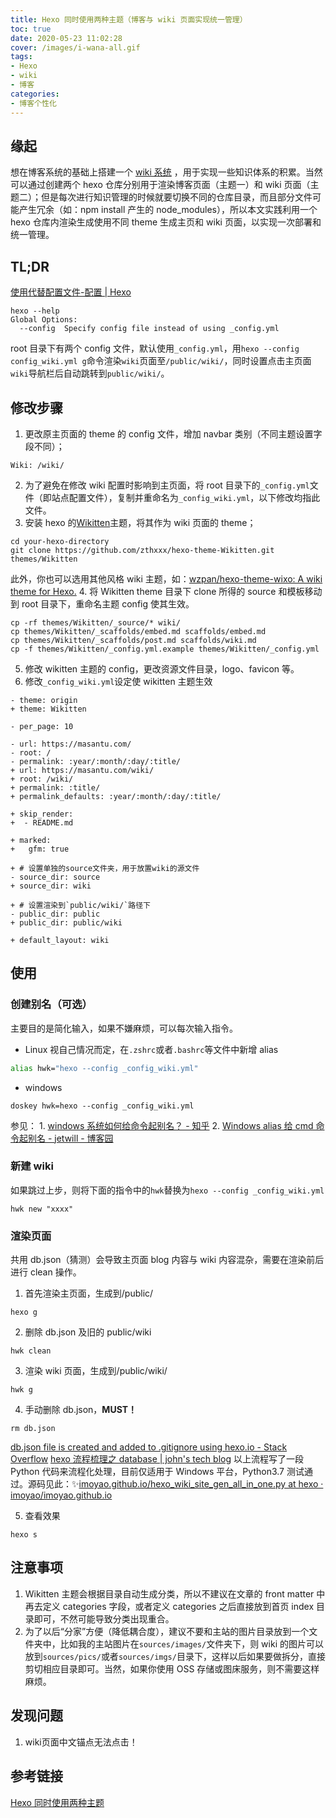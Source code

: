 ```yaml
---
title: Hexo 同时使用两种主题（博客与 wiki 页面实现统一管理）
toc: true
date: 2020-05-23 11:02:28
cover: /images/i-wana-all.gif
tags:
- Hexo
- wiki
- 博客
categories:
- 博客个性化
---
```


## 缘起
想在博客系统的基础上搭建一个 [wiki 系统](/wiki) ，用于实现一些知识体系的积累。当然可以通过创建两个 hexo 仓库分别用于渲染博客页面（主题一）和 wiki 页面（主题二）；但是每次进行知识管理的时候就要切换不同的仓库目录，而且部分文件可能产生冗余（如：npm install 产生的 node_modules），所以本文实践利用一个 hexo 仓库内渲染生成使用不同 theme 生成主页和 wiki 页面，以实现一次部署和统一管理。

## TL;DR
[使用代替配置文件-配置 | Hexo](https://hexo.io/zh-cn/docs/configuration#%E4%BD%BF%E7%94%A8%E4%BB%A3%E6%9B%BF%E9%85%8D%E7%BD%AE%E6%96%87%E4%BB%B6)
```plain
hexo --help
Global Options:
  --config  Specify config file instead of using _config.yml 
```
root 目录下有两个 config 文件，默认使用`_config.yml`，用`hexo --config config_wiki.yml g`命令渲染`wiki`页面至`/public/wiki/`，同时设置点击主页面`wiki`导航栏后自动跳转到`public/wiki/`。

## 修改步骤

1. 更改原主页面的 theme 的 config 文件，增加 navbar 类别（不同主题设置字段不同）；
```plain
Wiki: /wiki/
```
2.  为了避免在修改 wiki 配置时影响到主页面，将 root 目录下的`_config.yml`文件（即站点配置文件），复制并重命名为`_config_wiki.yml`，以下修改均指此文件。
3.  安装 hexo 的[Wikitten](https://github.com/zthxxx/hexo-theme-Wikitten)主题，将其作为 wiki 页面的 theme；
```plain
cd your-hexo-directory
git clone https://github.com/zthxxx/hexo-theme-Wikitten.git themes/Wikitten
```
此外，你也可以选用其他风格 wiki 主题，如：[wzpan/hexo-theme-wixo: A wiki theme for Hexo.](https://github.com/wzpan/hexo-theme-wixo)
4.  将 Wikitten theme 目录下 clone 所得的 source 和模板移动到 root 目录下，重命名主题 config 使其生效。
```plain
cp -rf themes/Wikitten/_source/* wiki/
cp themes/Wikitten/_scaffolds/embed.md scaffolds/embed.md
cp themes/Wikitten/_scaffolds/post.md scaffolds/wiki.md
cp -f themes/Wikitten/_config.yml.example themes/Wikitten/_config.yml
```
5.  修改 wikitten 主题的 config，更改资源文件目录，logo、favicon 等。
6.  修改`_config_wiki.yml`设定使 wikitten 主题生效
```plain
- theme: origin
+ theme: Wikitten

- per_page: 10

- url: https://masantu.com/
- root: /
- permalink: :year/:month/:day/:title/
+ url: https://masantu.com/wiki/
+ root: /wiki/
+ permalink: :title/
+ permalink_defaults: :year/:month/:day/:title/

+ skip_render:
+  - README.md

+ marked:
+   gfm: true

+ # 设置单独的source文件夹，用于放置wiki的源文件
- source_dir: source
+ source_dir: wiki

+ # 设置渲染到`public/wiki/`路径下
- public_dir: public
+ public_dir: public/wiki

+ default_layout: wiki
```

##  使用

### 创建别名（可选）
主要目的是简化输入，如果不嫌麻烦，可以每次输入指令。
- Linux
视自己情况而定，在`.zshrc`或者`.bashrc`等文件中新增 alias
```bash
alias hwk="hexo --config _config_wiki.yml"
```
- windows
```dos
doskey hwk=hexo --config _config_wiki.yml
```
参见：
    1. [windows 系统如何给命令起别名？ - 知乎](https://www.zhihu.com/question/51962577)
    2. [Windows alias 给 cmd 命令起别名 - jetwill - 博客园](https://www.cnblogs.com/chenjo/p/12550207.html)

### 新建 wiki
如果跳过上步，则将下面的指令中的`hwk`替换为`hexo --config _config_wiki.yml`
```plain
hwk new "xxxx"
```

### 渲染页面
共用 db.json（猜测）会导致主页面 blog 内容与 wiki 内容混杂，需要在渲染前后进行 clean 操作。
1. 首先渲染主页面，生成到/public/
```plain
hexo g
```
2. 删除 db.json 及旧的 public/wiki
```plain
hwk clean
```
3. 渲染 wiki 页面，生成到/public/wiki/
```plain
hwk g
```
4. 手动删除 db.json，**MUST！**
```plain
rm db.json
```
[db.json file is created and added to .gitignore using hexo.io - Stack Overflow](https://stackoverflow.com/questions/25389051/db-json-file-is-created-and-added-to-gitignore-using-hexo-io)
[hexo 流程梳理之 database | john's tech blog](https://johnwonder.github.io/2016/10/17/hexo-flow-second/)
以上流程写了一段 Python 代码来流程化处理，目前仅适用于 Windows 平台，Python3.7 测试通过。源码见此：✨[imoyao.github.io/hexo_wiki_site_gen_all_in_one.py at hexo · imoyao/imoyao.github.io](https://github.com/imoyao/imoyao.github.io/blob/hexo/tools/hexo_wiki_site_gen_all_in_one.py)

5. 查看效果
```plain
hexo s
```

## 注意事项

1. Wikitten 主题会根据目录自动生成分类，所以不建议在文章的 front matter 中再去定义 categories 字段，或者定义 categories 之后直接放到首页 index 目录即可，不然可能导致分类出现重合。
2. 为了以后“分家”方便（降低耦合度），建议不要和主站的图片目录放到一个文件夹中，比如我的主站图片在`sources/images/`文件夹下，则 wiki 的图片可以放到`sources/pics/`或者`sources/imgs/`目录下，这样以后如果要做拆分，直接剪切相应目录即可。当然，如果你使用 OSS 存储或图床服务，则不需要这样麻烦。

## 发现问题

1. wiki页面中文锚点无法点击！

## 参考链接
[Hexo 同时使用两种主题](https://konfido.github.io/2019/03/16/hexo-wiki/)
